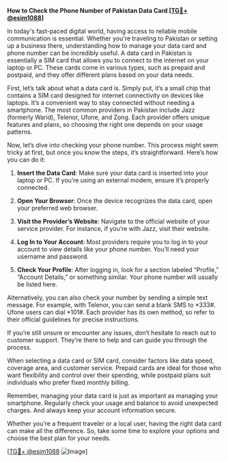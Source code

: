 **How to Check the Phone Number of Pakistan Data Card [[TG💪+ @esim1088](https://t.me/s/esim1088)]**

In today's fast-paced digital world, having access to reliable mobile communication is essential. Whether you're traveling to Pakistan or setting up a business there, understanding how to manage your data card and phone number can be incredibly useful. A data card in Pakistan is essentially a SIM card that allows you to connect to the internet on your laptop or PC. These cards come in various types, such as prepaid and postpaid, and they offer different plans based on your data needs.

First, let’s talk about what a data card is. Simply put, it’s a small chip that contains a SIM card designed for internet connectivity on devices like laptops. It’s a convenient way to stay connected without needing a smartphone. The most common providers in Pakistan include Jazz (formerly Warid), Telenor, Ufone, and Zong. Each provider offers unique features and plans, so choosing the right one depends on your usage patterns.

Now, let’s dive into checking your phone number. This process might seem tricky at first, but once you know the steps, it’s straightforward. Here’s how you can do it:

1. **Insert the Data Card**: Make sure your data card is inserted into your laptop or PC. If you’re using an external modem, ensure it’s properly connected.

2. **Open Your Browser**: Once the device recognizes the data card, open your preferred web browser.

3. **Visit the Provider’s Website**: Navigate to the official website of your service provider. For instance, if you’re with Jazz, visit their website.

4. **Log In to Your Account**: Most providers require you to log in to your account to view details like your phone number. You’ll need your username and password.

5. **Check Your Profile**: After logging in, look for a section labeled “Profile,” “Account Details,” or something similar. Your phone number will usually be listed here.

Alternatively, you can also check your number by sending a simple text message. For example, with Telenor, you can send a blank SMS to *333#. Ufone users can dial *101#. Each provider has its own method, so refer to their official guidelines for precise instructions.

If you’re still unsure or encounter any issues, don’t hesitate to reach out to customer support. They’re there to help and can guide you through the process.

When selecting a data card or SIM card, consider factors like data speed, coverage area, and customer service. Prepaid cards are ideal for those who want flexibility and control over their spending, while postpaid plans suit individuals who prefer fixed monthly billing.

Remember, managing your data card is just as important as managing your smartphone. Regularly check your usage and balance to avoid unexpected charges. And always keep your account information secure.

Whether you’re a frequent traveler or a local user, having the right data card can make all the difference. So, take some time to explore your options and choose the best plan for your needs.

[[TG💪+ @esim1088](https://t.me/s/esim1088) ![Image](https://i.postimg.cc/Y0z9fWf4/image.png)]